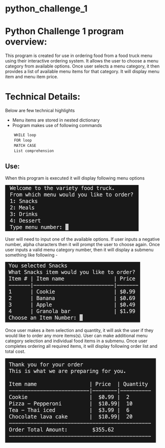 # python_challenge_1

# Python Challenge 1 program overview:
This program is created for use in ordering food from a food truck menu using their interactive ordering system.
It allows the user to choose a menu category from available options. 
Once user selects a menu category, it then provides a list of available menu items for that category.
It will display menu item and menu item price. 

# Technical Details:
Below are few technical highlights
- Menu items are stored in nested dictionary
- Program makes use of following commands
```python
    WHILE loop
    FOR loop 
    MATCH CASE 
    List comprehension
```

## Use:
When this program is executed it will display following menu options 

![alt text](image.png)

User will need to input one of the available options. If user inputs a negative number,
alpha characters then it will prompt the user to choose again.
Once user inputs a valid menu category number, then it will display a submenu something
like following - 

![alt text](image-1.png)

Once user makes a item selection and quantity, it will ask the user if they would 
like to order any more items(s). User can make additional menu category selection and individual food items in a 
submenu. 
Once user completes ordering all required items, it will display following 
order list and total cost.

![alt text](image-2.png)
